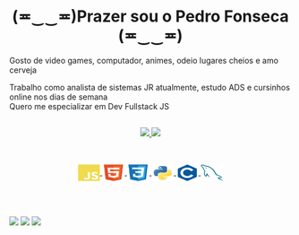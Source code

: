 <h1 align="center"><strong>(≖‿‿≖)Prazer sou o Pedro Fonseca (≖‿‿≖)</strong></h1>

<p align="left" text-aling="justify"> Gosto de video games, computador, animes, odeio lugares cheios e amo cerveja <br>
  
 Trabalho como analista de sistemas JR atualmente, estudo <stront>ADS</strong> e cursinhos online nos dias de semana <br>
  Quero me especializar em Dev Fullstack JS <br></p>
  
 ##
 
<div align="center">
  <a href="https://github.com/ pedrovtof">
  <img height="180em" src="https://github-readme-stats.vercel.app/api?username=pedrovtof&show_icons=true&theme=radical&include_all_commits=true&count_private=true"/>
  <img height="180em" src="https://github-readme-stats.vercel.app/api/top-langs/?username=pedrovtof&layout=compact&langs_count=7&theme=radical"/>
    </div>
  
 ##
 
   <div style="display: inline_block" align="center"><br>
  <img align="center" alt="pedro-Js" height="30" width="40" src="https://raw.githubusercontent.com/devicons/devicon/master/icons/javascript/javascript-plain.svg">
  <img align="center" alt="pedro-HTML" height="30" width="40" src="https://raw.githubusercontent.com/devicons/devicon/master/icons/html5/html5-original.svg">
  <img align="center" alt="pedro-CSS" height="30" width="40" src="https://raw.githubusercontent.com/devicons/devicon/master/icons/css3/css3-original.svg">
  <img align="center" alt="pedro-Python" height="30" width="40" src="https://raw.githubusercontent.com/devicons/devicon/master/icons/python/python-original.svg">
  <img align="center" alt="pedro-Mysql" height="30" width="40" src="https://github.com/devicons/devicon/blob/master/icons/c/c-plain.svg">
  <img align="center" alt="pedro-Mysql" height="30" width="40" src="https://raw.githubusercontent.com/devicons/devicon/master/icons/mysql/mysql-original.svg">
</div> 
  
 ##

 <div>
<br><br><a href="https://www.instagram.com/pedrovotf/" target="_blank"><img src="https://img.shields.io/badge/-Instagram-%23E4405F?style=for-the-badge&logo=instagram&logoColor=white" target="_blank"></a>
<a href = "mailto:pedrovotf@gmail.com"><img src="https://img.shields.io/badge/-Gmail-%23333?style=for-the-badge&logo=gmail&logoColor=white" target="_blank"></a>
<a href="https://www.linkedin.com/in/pedrovotf/" target="_blank"><img src="https://img.shields.io/badge/-LinkedIn-%230077B5?style=for-the-badge&logo=linkedin&logoColor=white" target="_blank"></a> 

